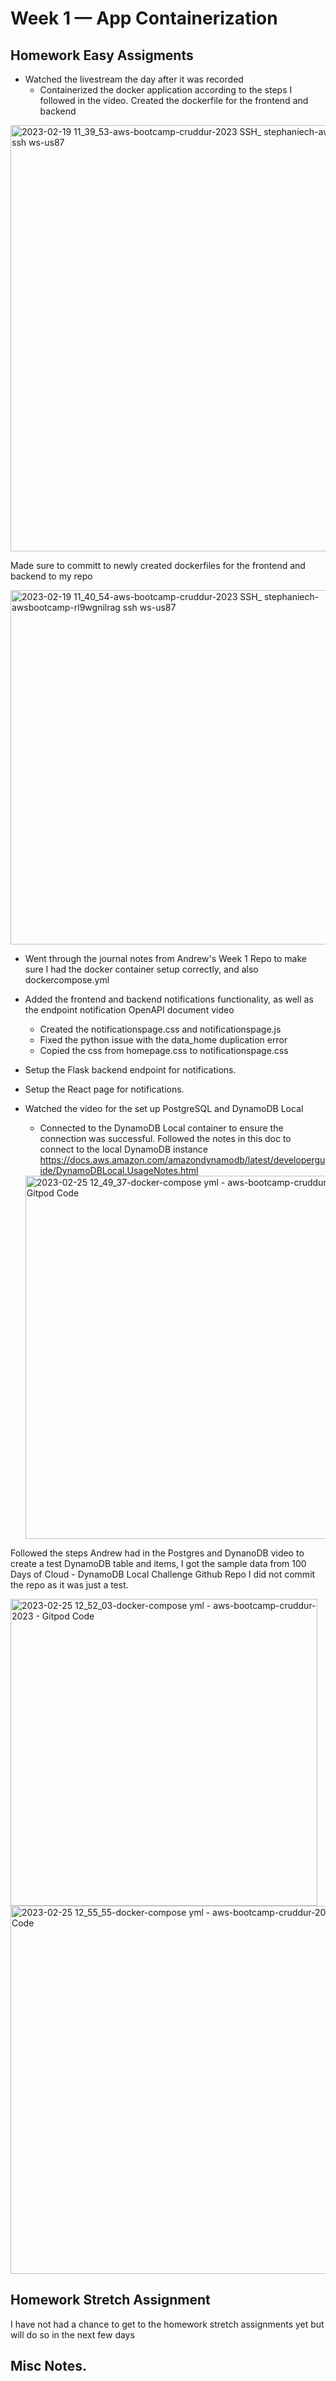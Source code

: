 # Week 1 — App Containerization

## Homework Easy Assigments

* Watched the livestream the day after it was recorded
  * Containerized the docker application according to the steps I followed in the video. Created the dockerfile for the frontend and backend

<img width="682" alt="2023-02-19 11_39_53-aws-bootcamp-cruddur-2023  SSH_ stephaniech-awsbootcamp-rl9wgnilrag ssh ws-us87" src="https://user-images.githubusercontent.com/37819313/221371628-d81d4eb1-99b0-45a4-9211-f7e92a666359.png">
     
 Made sure to committ to newly created dockerfiles for the frontend and backend to my repo
 
<img width="567" alt="2023-02-19 11_40_54-aws-bootcamp-cruddur-2023  SSH_ stephaniech-awsbootcamp-rl9wgnilrag ssh ws-us87" src="https://user-images.githubusercontent.com/37819313/221371177-62002714-a35e-4f94-af0f-19b8148426a8.png">

* Went through the journal notes from Andrew's Week 1 Repo to make sure I had the docker container setup correctly, and also dockercompose.yml
* Added the frontend and backend notifications functionality, as well as the endpoint notification OpenAPI document video
  * Created the notificationspage.css and notificationspage.js
  * Fixed the python issue with the data_home duplication error
  * Copied the css from homepage.css to notificationspage.css 
* Setup the Flask backend endpoint for notifications.
* Setup the React page for notifications.

* Watched the video for the set up PostgreSQL and DynamoDB Local
  * Connected to the DynamoDB Local container to ensure the connection was successful. Followed the notes in this doc to connect to the local DynamoDB instance
  https://docs.aws.amazon.com/amazondynamodb/latest/developerguide/DynamoDBLocal.UsageNotes.html
  
  <img width="581" alt="2023-02-25 12_49_37-docker-compose yml - aws-bootcamp-cruddur-2023 - Gitpod Code" src="https://user-images.githubusercontent.com/37819313/221371940-33f9d889-72e5-4f0e-8fb3-2ffde0db911e.png">

Followed the steps Andrew had in the Postgres and DynanoDB video to create a test DynamoDB table and items, I got the sample data from 100 Days of Cloud - DynamoDB Local Challenge Github Repo  I did not commit the repo as it was just a test.

<img width="491" alt="2023-02-25 12_52_03-docker-compose yml - aws-bootcamp-cruddur-2023 - Gitpod Code" src="https://user-images.githubusercontent.com/37819313/221372131-51e4657a-63e8-4c32-8e1f-69b0037c2c7d.png">

<img width="589" alt="2023-02-25 12_55_55-docker-compose yml - aws-bootcamp-cruddur-2023 - Gitpod Code" src="https://user-images.githubusercontent.com/37819313/221372317-b17ab0b6-8326-45d0-8c6b-e1e319300326.png">

## Homework Stretch Assignment  

I have not had a chance to get to the homework stretch assignments yet but will do so in the next few days

## Misc Notes. 
